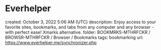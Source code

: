 # Everhelper

created: October 3, 2022 5:06 AM (UTC)
description: Enjoy access to your favorite sites, bookmarks, and tabs from any computer and any browser - with perfect ease! Xmarks alternative.
folder: BOOKMRKS-MTHRFCKR / BROWSR-MTHRFCKR / Browser / Bookmarks
tags: bookmarking
url: https://www.everhelper.me/synchronizer.php
